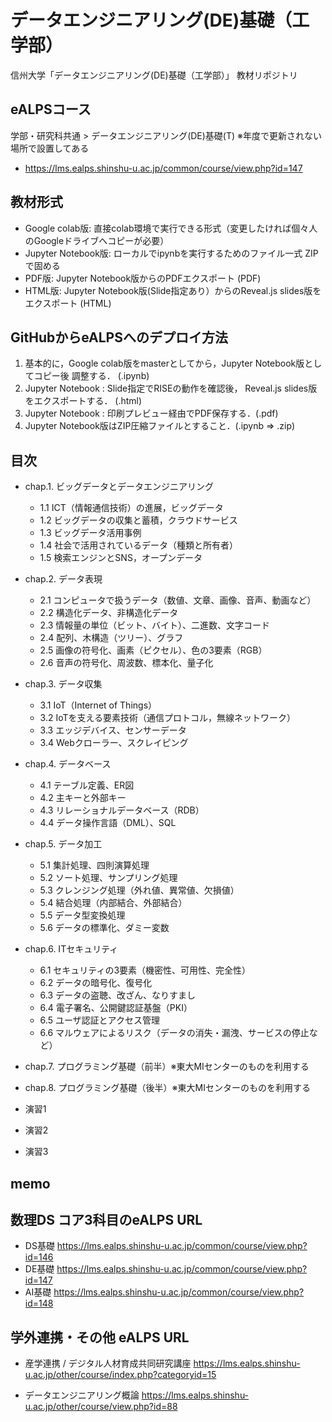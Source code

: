 # データエンジニアリング(DE)基礎（工学部）

信州大学「データエンジニアリング(DE)基礎（工学部）」 教材リポジトリ

## eALPSコース

学部・研究科共通 > データエンジニアリング(DE)基礎(T) ※年度で更新されない場所で設置してある

* https://lms.ealps.shinshu-u.ac.jp/common/course/view.php?id=147


## 教材形式

* Google colab版: 直接colab環境で実行できる形式（変更したければ個々人のGoogleドライブへコピーが必要）
* Jupyter Notebook版: ローカルでipynbを実行するためのファイル一式 ZIPで固める
* PDF版: Jupyter Notebook版からのPDFエクスポート (PDF)
* HTML版: Jupyter Notebook版(Slide指定あり）からのReveal.js slides版をエクスポート (HTML)

## GitHubからeALPSへのデプロイ方法

1. 基本的に，Google colab版をmasterとしてから，Jupyter Notebook版としてコピー後 調整する． (.ipynb)
2. Jupyter Notebook : Slide指定でRISEの動作を確認後， Reveal.js slides版をエクスポートする． (.html)
3. Jupyter Notebook : 印刷プレビュー経由でPDF保存する．(.pdf)
4. Jupyter Notebook版はZIP圧縮ファイルとすること．(.ipynb ⇒ .zip)

## 目次

* chap.1. ビッグデータとデータエンジニアリング
  * 1.1 ICT（情報通信技術）の進展，ビッグデータ
  * 1.2 ビッグデータの収集と蓄積，クラウドサービス
  * 1.3 ビッグデータ活用事例
  * 1.4 社会で活用されているデータ（種類と所有者）
  * 1.5 検索エンジンとSNS，オープンデータ

* chap.2. データ表現
  * 2.1 コンピュータで扱うデータ（数値、文章、画像、音声、動画など）
  * 2.2 構造化データ、非構造化データ
  * 2.3 情報量の単位（ビット、バイト）、二進数、文字コード
  * 2.4 配列、木構造（ツリー）、グラフ
  * 2.5 画像の符号化、画素（ピクセル）、⾊の3要素（RGB）
  * 2.6 ⾳声の符号化、周波数、標本化、量⼦化

* chap.3. データ収集
  * 3.1 IoT（Internet of Things）
  * 3.2 IoTを支える要素技術（通信プロトコル，無線ネットワーク）
  * 3.3 エッジデバイス、センサーデータ
  * 3.4 Webクローラー、スクレイピング
 
* chap.4. データベース
  * 4.1 テーブル定義、ER図
  * 4.2 主キーと外部キー
  * 4.3 リレーショナルデータベース（RDB）
  * 4.4 データ操作⾔語（DML）、SQL

* chap.5. データ加⼯
  * 5.1 集計処理、四則演算処理
  * 5.2 ソート処理、サンプリング処理
  * 5.3 クレンジング処理（外れ値、異常値、欠損値）
  * 5.4 結合処理（内部結合、外部結合）
  * 5.5 データ型変換処理
  * 5.6 データの標準化、ダミー変数

* chap.6. ITセキュリティ
  * 6.1 セキュリティの3要素（機密性、可用性、完全性）
  * 6.2 データの暗号化、復号化
  * 6.3 データの盗聴、改ざん、なりすまし
  * 6.4 電⼦署名、公開鍵認証基盤（PKI）
  * 6.5 ユーザ認証とアクセス管理
  * 6.6 マルウェアによるリスク（データの消失・漏洩、サービスの停⽌など）

* chap.7. プログラミング基礎（前半）※東大MIセンターのものを利用する
* chap.8. プログラミング基礎（後半）※東大MIセンターのものを利用する


* 演習1
* 演習2
* 演習3

## memo

## 数理DS コア3科目のeALPS URL

* DS基礎 https://lms.ealps.shinshu-u.ac.jp/common/course/view.php?id=146
* DE基礎 https://lms.ealps.shinshu-u.ac.jp/common/course/view.php?id=147
* AI基礎 https://lms.ealps.shinshu-u.ac.jp/common/course/view.php?id=148

## 学外連携・その他 eALPS URL

* 産学連携 / デジタル人材育成共同研究講座
https://lms.ealps.shinshu-u.ac.jp/other/course/index.php?categoryid=15

* データエンジニアリング概論
https://lms.ealps.shinshu-u.ac.jp/other/course/view.php?id=88

